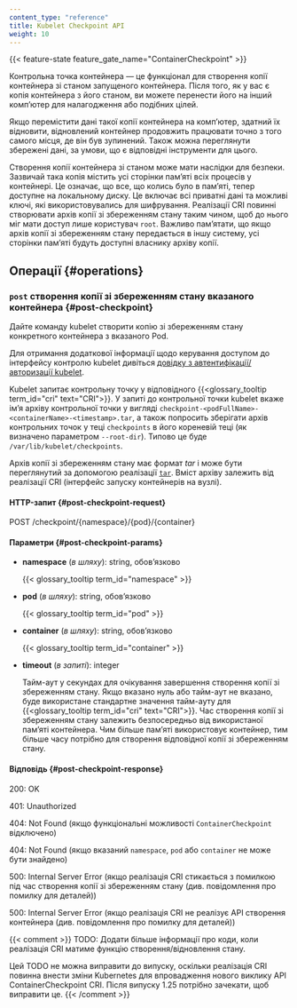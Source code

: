 ```yaml
---
content_type: "reference"
title: Kubelet Checkpoint API
weight: 10
---
```


{{< feature-state feature_gate_name="ContainerCheckpoint" >}}

Контрольна точка контейнера — це функціонал для створення копії контейнера зі станом запущеного контейнера. Після того, як у вас є копія контейнера з його станом, ви можете перенести його на інший компʼютер для налагодження або подібних цілей.

Якщо перемістити дані такої копії контейнера на компʼютер, здатний їх відновити, відновлений контейнер продовжить працювати точно з того самого місця, де він був зупинений. Також можна переглянути збережені дані, за умови, що є відповідні інструменти для цього.

Створення копії контейнера зі станом може мати наслідки для безпеки. Зазвичай така копія містить усі сторінки памʼяті всіх процесів у контейнері. Це означає, що все, що колись було в памʼяті, тепер доступне на локальному диску. Це включає всі приватні дані та можливі ключі, які використовувались для шифрування. Реалізації CRI повинні створювати архів копії зі збереженням стану таким чином, щоб до нього міг мати доступ лише користувач `root`. Важливо памʼятати, що якщо архів копії зі збереженням стану передається в іншу систему, усі сторінки памʼяті будуть доступні власнику архіву копії.

## Операції {#operations}

### `post` створення копії зі збереженням стану вказаного контейнера {#post-checkpoint}

Дайте команду kubelet створити копію зі збереженням стану конкретного контейнера з вказаного Pod.

Для отримання додаткової інформації щодо керування доступом до інтерфейсу контролю kubelet дивіться [довідку з автентифікації/авторизації kubelet](/docs/reference/access-authn-authz/kubelet-authn-authz).

Kubelet запитає контрольну точку у відповідного {{<glossary_tooltip term_id="cri" text="CRI">}}. У запиті до контрольної точки kubelet вкаже імʼя архіву контрольної точки у вигляді `checkpoint-<podFullName>-<containerName>-<timestamp>.tar`, а також попросить зберігати архів контрольних точок у теці `checkpoints` в його кореневій теці (як визначено параметром `--root-dir`). Типово це буде `/var/lib/kubelet/checkpoints`.

Архів копії зі збереженням стану має формат _tar_ і може бути переглянутий за допомогою реалізації [`tar`](https://pubs.opengroup.org/onlinepubs/7908799/xcu/tar.html). Вміст архіву залежить від реалізації CRI (інтерфейс запуску контейнерів на вузлі).

#### HTTP-запит {#post-checkpoint-request}

POST /checkpoint/{namespace}/{pod}/{container}

#### Параметри {#post-checkpoint-params}

- **namespace** (*в шляху*): string, обовʼязково

  {{< glossary_tooltip term_id="namespace" >}}

- **pod** (*в шляху*): string, обовʼязково

  {{< glossary_tooltip term_id="pod" >}}

- **container** (*в шляху*): string, обовʼязково

  {{< glossary_tooltip term_id="container" >}}

- **timeout** (*в запиті*): integer

  Тайм-аут у секундах для очікування завершення створення копії зі збереженням стану. Якщо вказано нуль або тайм-аут не вказано, буде використане стандартне значення тайм-ауту для {{<glossary_tooltip term_id="cri" text="CRI">}}. Час створення копії зі збереженням стану залежить безпосередньо від використаної памʼяті контейнера. Чим більше памʼяті використовує контейнер, тим більше часу
  потрібно для створення відповідної копії зі збереженням стану.

#### Відповідь {#post-checkpoint-response}

200: OK

401: Unauthorized

404: Not Found (якщо функціональні можливості `ContainerCheckpoint` відключено)

404: Not Found (якщо вказаний `namespace`, `pod` або `container` не може бути знайдено)

500: Internal Server Error (якщо реалізація CRI стикається з помилкою під час створення копії зі збереженням стану (див. повідомлення про помилку для деталей))

500: Internal Server Error (якщо реалізація CRI не реалізує API створення контейнера (див. повідомлення про помилку для деталей))

{{< comment >}}
TODO: Додати більше інформації про коди, коли реалізація CRI матиме функцію створення/відновлення стану.

Цей TODO не можна виправити до випуску, оскільки реалізація CRI повинна внести зміни Kubernetes для впровадження нового виклику API ContainerCheckpoint CRI. Після випуску 1.25 потрібно зачекати, щоб виправити це.
{{< /comment >}}
